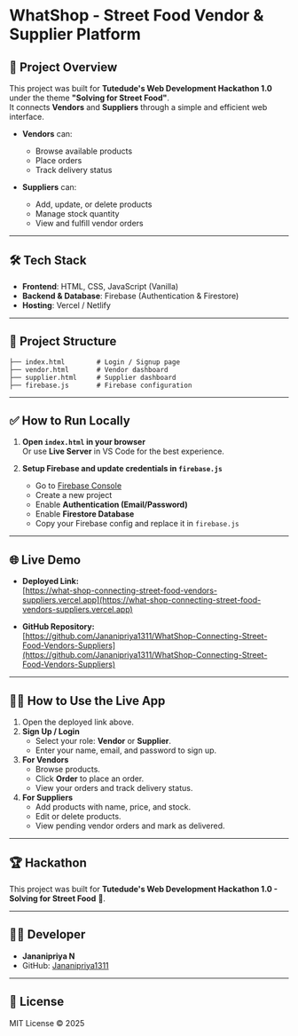 # WhatShop - Street Food Vendor & Supplier Platform

## 🚀 Project Overview
This project was built for **Tutedude's Web Development Hackathon 1.0** under the theme **"Solving for Street Food"**.  
It connects **Vendors** and **Suppliers** through a simple and efficient web interface.

- **Vendors** can:
    - Browse available products
    - Place orders
    - Track delivery status

- **Suppliers** can:
    - Add, update, or delete products
    - Manage stock quantity
    - View and fulfill vendor orders

---

## 🛠 Tech Stack
- **Frontend**: HTML, CSS, JavaScript (Vanilla)
- **Backend & Database**: Firebase (Authentication & Firestore)
- **Hosting**: Vercel / Netlify

---

## 📂 Project Structure
```
├── index.html        # Login / Signup page
├── vendor.html       # Vendor dashboard
├── supplier.html     # Supplier dashboard
├── firebase.js       # Firebase configuration
```


---

## ✅ How to Run Locally
1. **Open `index.html` in your browser**  
   Or use **Live Server** in VS Code for the best experience.
   
2. **Setup Firebase and update credentials in `firebase.js`**  
   - Go to [Firebase Console](https://firebase.google.com/)  
   - Create a new project  
   - Enable **Authentication (Email/Password)**  
   - Enable **Firestore Database**  
   - Copy your Firebase config and replace it in `firebase.js`  

---

## 🌐 Live Demo
- **Deployed Link:**  
  [https://what-shop-connecting-street-food-vendors-suppliers.vercel.app](https://what-shop-connecting-street-food-vendors-suppliers.vercel.app)

- **GitHub Repository:**  
  [https://github.com/Jananipriya1311/WhatShop-Connecting-Street-Food-Vendors-Suppliers](https://github.com/Jananipriya1311/WhatShop-Connecting-Street-Food-Vendors-Suppliers)

---

## 🧑‍💻 How to Use the Live App
1. Open the deployed link above.
2. **Sign Up / Login**
   - Select your role: **Vendor** or **Supplier**.
   - Enter your name, email, and password to sign up.
3. **For Vendors**
   - Browse products.
   - Click **Order** to place an order.
   - View your orders and track delivery status.
4. **For Suppliers**
   - Add products with name, price, and stock.
   - Edit or delete products.
   - View pending vendor orders and mark as delivered.

---

## 🏆 Hackathon
This project was built for **Tutedude's Web Development Hackathon 1.0 - Solving for Street Food** 🍲.

---

## 👩‍💻 Developer
- **Jananipriya N**
- GitHub: [Jananipriya1311](https://github.com/Jananipriya1311)

---

## 📜 License
MIT License © 2025
